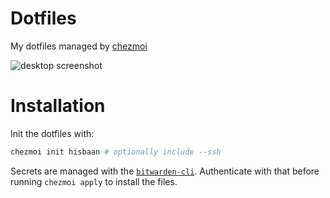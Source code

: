 # Dotfiles

My dotfiles managed by [chezmoi](https://chezmoi.io)

![desktop screenshot](https://github.com/user-attachments/assets/65257931-f886-403b-a82d-e7e740e8e203)

# Installation

Init the dotfiles with:

```sh
chezmoi init hisbaan # optionally include --ssh
```

Secrets are managed with the [`bitwarden-cli`](https://github.com/bitwarden/clients/tree/main/apps/cli). Authenticate with that before running `chezmoi apply` to install the files.
